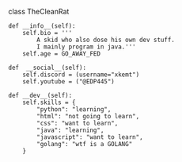 class TheCleanRat

    def __info__(self):
        self.bio = '''
            A skid who also dose his own dev stuff.
            I mainly program in java.'''
        self.age = GO_AWAY_FED

    def  __social__(self):
        self.discord = (username="xkemt")
        self.youtube = ("@EDP445")
    
    def __dev__(self):
        self.skills = {
            "python": "learning",
            "html": "not going to learn",
            "css": "want to learn",
            "java": "learning",
            "javascript": "want to learn",
            "golang": "wtf is a GOLANG"
        } 
